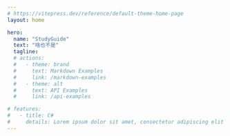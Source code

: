 ```yaml
---
# https://vitepress.dev/reference/default-theme-home-page
layout: home

hero:
  name: "StudyGuide"
  text: "啥也不是"
  tagline: 
  # actions:
  #   - theme: brand
  #     text: Markdown Examples
  #     link: /markdown-examples
  #   - theme: alt
  #     text: API Examples
  #     link: /api-examples

# features:
#   - title: C#
#     details: Lorem ipsum dolor sit amet, consectetur adipiscing elit
---
```


